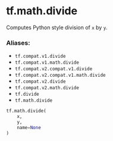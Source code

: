 <div itemscope itemtype="http://developers.google.com/ReferenceObject">
<meta itemprop="name" content="tf.math.divide" />
<meta itemprop="path" content="Stable" />
</div>

# tf.math.divide

Computes Python style division of `x` by `y`.

### Aliases:

* `tf.compat.v1.divide`
* `tf.compat.v1.math.divide`
* `tf.compat.v2.compat.v1.divide`
* `tf.compat.v2.compat.v1.math.divide`
* `tf.compat.v2.divide`
* `tf.compat.v2.math.divide`
* `tf.divide`
* `tf.math.divide`

``` python
tf.math.divide(
    x,
    y,
    name=None
)
```

<!-- Placeholder for "Used in" -->
